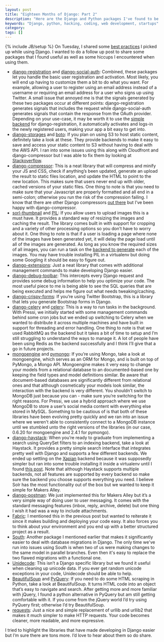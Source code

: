 ```yaml
---
layout: post
title: "Eighteen Months of Django: Part 2"
description: "Here are the Django and Python packages I've found to be useful after working with Django over the past 18 months."
keywords: "Django, python, hacking, coding, web development, startups"
category:
tags: []
---
```

{% include JB/setup %}
On Tuesday, I shared some <a href="http://dangoldin.com/2013/05/07/eighteen-months-of-django/" target="_blank">best practices</a> I picked up while using Django. I wanted to do a follow up post to share some packages that I found useful as well as some hiccups I encountered when using them.

<ul class="bulleted">
    <li>
    <a href="https://django-registration.readthedocs.org/en/latest/index.html" target="_blank">django-registration</a> and <a href="http://django-social-auth.readthedocs.org/en/latest/" target="_blank">django-social-auth</a>: Combined, these packages let you handle the basic user registration and activation. Most likely, you will end up having to customize them a bit to do what you want. For example, allowing a user to register using an email address instead of a username or requiring an email address for a user who signs up using Twitter. A small issue that annoyed me is that the signals generated by these two packages occur at different points: django-registration generates signals that includes the request while django-social-auth generates signals that contain the response from the OAuth provider. Depending on your use-case, it may be worth it to use the <a href="https://django-registration.readthedocs.org/en/latest/simple-backend.html" target="_blank">simple backend</a> for django-registration, it automatically activates and logs-in the newly registered users, making your app a bit easy to get into.</li>
    <li><a href="http://django-storages.readthedocs.org/en/latest/" target="_blank">django-storages</a> and <a href="http://docs.pythonboto.org/en/latest/" target="_blank">boto</a>: If you plan on using S3 to host static content, definitely take a look at these. They provide backends to make it easy to save and access your static content to S3 without having to deal with the AWS API. I ran into some issues using this along with Cloudfront and django-compressor but I was able to fix them by looking at <a href="http://stackoverflow.com/questions/8688815/django-compressor-how-to-write-to-s3-read-from-cloudfront" target="_blank">Stackoverflow</a>.</li>
    <li><a href="http://django-compressor.readthedocs.org/en/latest/" target="_blank">django-compressor</a>: This is a neat library that will compress and minify your JS and CSS, check if anything’s been updated, generate an upload the result to static files location, and update the HTML to point to the new location. This makes sure that users never end up with older, cached versions of your static files. One thing to note is that you need to make sure that your Javascript are properly formatted and all end in a semi-colon; otherwise you run the risk of the compression failing. I know that there are other Django compressors <a href="http://django-pipeline.readthedocs.org/en/latest/" target="_blank">out there</a> but I’ve been happy with django-compressor.</li>
    <li><a href="http://sorl-thumbnail.readthedocs.org/en/latest/" target="_blank">sorl-thumbnail</a> and <a href="http://www.pythonware.com/products/pil/" target="_blank">PIL</a>: If you allow users to upload images this is a must have. It provides a standard way of resizing the images and caching the result. The library comes built in with support for cropping and a variety of other processing options so you don’t have to worry about it. One thing to note is that if a user is loading a page where none of the images have been generated yet, it will delay the page load until all of the images are generated. As long as you know the required sizes of all images, you can run a task on the <a href="http://sorl-thumbnail.readthedocs.org/en/latest/examples.html#low-level-api-examples" target="_blank">backend to generate</a> each of the images. You may have trouble installing PIL in a virtualenv but doing some Googling it should be easy to figure out.</li>
    <li><a href="http://pythonhosted.org/django-extensions/" target="_blank">django-extensions</a>: Just a neat library that comes with additional management commands to make developing Django easier.</li>
    <li><a href="https://github.com/django-debug-toolbar/django-debug-toolbar" target="_blank">django-debug-toolbar</a>: This intercepts every Django request and provides some debug information to help you optimize your code. The most useful piece to me is being able to see the SQL queries that are being executed and helps me figure out what needs tweaking/caching.</li>
    <li><a href="http://django-crispy-forms.readthedocs.org/en/latest/" target="_blank">django-crispy-forms</a>: If you’re using Twitter Bootstrap, this is a library that lets you generate Bootstrap forms in Django.</li>
    <li><a href="http://docs.celeryproject.org/en/latest/django/" target="_blank">django-celery</a> and <a href="http://celeryproject.org/" target="_blank">celery</a>: This is a way to run tasks in the background. With Pressi, we initially started with some management commands behind some cron jobs but we ended up switching to Celery when we wanted to distribute it across multiple machines and have built in support for threading and error handling. One thing to note is that we used RabbitMQ as the backend but it takes a bit of time to setup and I’m still struggling to understand the ways to manage it. A lot of people have been using Redis as the backend successfully and I think I’ll give that a go in future projects.</li>
    <li><a href="http://mongoengine.org/" target="_blank">mongoengine</a> and <a href="http://api.mongodb.org/python/current/" target="_blank">pymongo</a>: If you’re using Mongo, take a look at mongoengine, which serves as an ORM for Mongo, and is built on top of PyMongo, a Mongo API. Mongoengine makes it very easy to change your models from a relational database to an documented-based one by keeping the field types and model definitions similar. Be aware that document-based databases are significantly different from relational ones and that although cosmetically your models look similar, the interaction with the backend is very different. You shouldn’t switch to MongoDB just because you can - make sure you’re switching for the right reasons. For Pressi, we use a hybrid approach where we use MongoDB to store a user’s social media content with everything else stored in MySQL. Something to be cautious of is that both of these libraries have been evolving pretty quickly and we ran into an issue where we weren't able to consistently connect to a MongoDB instance until we stumbled unto the right versions of the libraries (in our case, 0.6.20 for mongoengine and 2.4.1 for pymongo).</li>
    <li><a href="http://haystacksearch.org/" target="_blank">django-haystack</a>: When you’re ready to graduate from implementing a search using QuerySet filters to an indexing backend, take a look at Haystack. It provides a pretty simple search interface that integrates pretty well with Django and supports a few different backends. We ended up settling on the <a href="http://xapian.org/" target="_blank">Xapian</a> backend because it was supposedly simpler but ran into some trouble installing it inside a virtualenv until I found <a href="https://gist.github.com/vinilios/199025" target="_blank">this post</a>. Note that although Haystack supports multiple backends, not all features are supported by every backend so make sure the backend you choose supports everything you need. I believe Solr has the most functionality out of the box but we wanted to keep it simple for Makers Alley.</li>
    <li><a href="https://django-postman.readthedocs.org/en/latest/quickstart.html" target="_blank">django-postman</a>: We just implemented this for Makers Alley but it’s a very simple way of doing user to user messaging. It comes with the standard messaging features (inbox, reply, archive, delete) but one thing I wish it had was a way to include attachments.</li>
    <li><a href="http://docs.fabfile.org/en/1.6/" target="_blank">Fabric</a>: I mentioned this in the previous post but wanted to reiterate it since it makes building and deploying your code easy. It also forces you to think about your environment and you end up with a better structured project as a result.</li>
    <li><a href="http://south.aeracode.org/" target="_blank">South</a>: Another package I mentioned earlier that makes it significantly easier to deal with database migrations in Django. The only time we've run into issues using South is when two of us were making changes to the same model in parallel branches. Even then it's easy to replace the two flawed migrations with a functional one.</li>
    <li><a href="https://pypi.python.org/pypi/Unidecode" target="_blank">Unidecode</a>: This isn’t a Django specific library but we found it useful when cleaning up unicode data. If you ever get random unicode exceptions in your code, Unidecode should be able to help.</li>
    <li><a href="http://www.crummy.com/software/BeautifulSoup/" target="_blank">BeautifulSoup</a> and <a href="http://pythonhosted.org/pyquery/index.html" target="_blank">PyQuery</a>: If you need to do some HTML scraping in Python, take a look at BeautifulSoup. It turns HTML code into an object that’s easy to navigate and search. After getting more and more familiar with jQuery, I found a python alternative in PyQuery but am still getting comfortable with it. If you come from the jQuery world I’d try using PyQuery first; otherwise I’d try BeautifulSoup.</li>
    <li><a href="http://docs.python-requests.org/en/latest/" target="_blank">requests</a>: Just a nice and simple replacement of urllib and urllib2 that makes it much simpler to make HTTP requests. Your code becomes cleaner, more readable, and more expressive.</li>
</ul>

I tried to highlight the libraries that have made developing in Django easier but I’m sure there are tons more. I’d love to hear about them so do share.